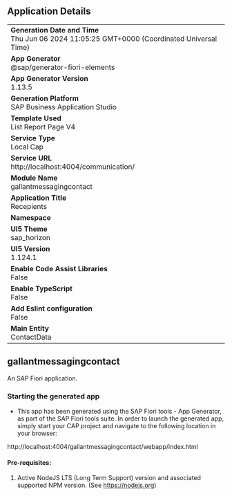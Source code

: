 ## Application Details
|               |
| ------------- |
|**Generation Date and Time**<br>Thu Jun 06 2024 11:05:25 GMT+0000 (Coordinated Universal Time)|
|**App Generator**<br>@sap/generator-fiori-elements|
|**App Generator Version**<br>1.13.5|
|**Generation Platform**<br>SAP Business Application Studio|
|**Template Used**<br>List Report Page V4|
|**Service Type**<br>Local Cap|
|**Service URL**<br>http://localhost:4004/communication/
|**Module Name**<br>gallantmessagingcontact|
|**Application Title**<br>Recepients|
|**Namespace**<br>|
|**UI5 Theme**<br>sap_horizon|
|**UI5 Version**<br>1.124.1|
|**Enable Code Assist Libraries**<br>False|
|**Enable TypeScript**<br>False|
|**Add Eslint configuration**<br>False|
|**Main Entity**<br>ContactData|

## gallantmessagingcontact

An SAP Fiori application.

### Starting the generated app

-   This app has been generated using the SAP Fiori tools - App Generator, as part of the SAP Fiori tools suite.  In order to launch the generated app, simply start your CAP project and navigate to the following location in your browser:

http://localhost:4004/gallantmessagingcontact/webapp/index.html

#### Pre-requisites:

1. Active NodeJS LTS (Long Term Support) version and associated supported NPM version.  (See https://nodejs.org)


